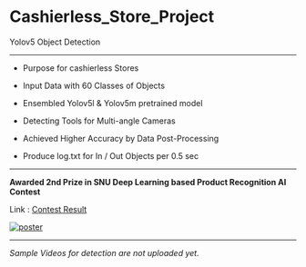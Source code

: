 # Cashierless_Store_Project
Yolov5 Object Detection
***
  - Purpose for cashierless Stores

  - Input Data with 60 Classes of Objects

  - Ensembled Yolov5l & Yolov5m pretrained model

  - Detecting Tools for Multi-angle Cameras

  - Achieved Higher Accuracy  by Data Post-Processing 

  - Produce log.txt for In / Out Objects per 0.5 sec

***
**Awarded 2nd Prize in SNU Deep Learning based Product Recognition AI Contest** <br>

Link : [Contest Result](https://www.disu.or.kr/LOCnLOS/AIX/notice?md=v&bbsidx=7189) <br>

[![poster](https://www.disu.or.kr/webdata/upimages/a22z191z051z122z3f1zf4fz80cz128z2cbz834zb8.jpeg)](https://www.disu.or.kr/LOCnLOS/AIX/notice?md=v&bbsidx=7095)
***
*Sample Videos for detection are not uploaded yet.*
